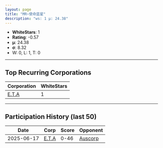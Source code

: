 ```yaml
---
layout: page
title: "MR~使命蓝星"
description: "ws: 1 μ: 24.38"
---
```

- **WhiteStars**: 1
- **Rating**: -0.57
- **μ**: 24.38  
- **σ**: 8.32
- W: 0, L: 1, T: 0

---

## Top Recurring Corporations

| Corporation | WhiteStars |
| --- | --- |
| [E\.T\.A](https://ws.tsl.rocks/corp/33dd13a30f1fb86a48aa1e97053cb0d1d12985b0fc5f258edb5f36632dd42082/) | 1 |

---

## Participation History (last 50)

| Date | Corp | Score | Opponent |
| --- | --- | --- | --- |
| 2025-06-17 | [E\.T\.A](https://ws.tsl.rocks/corp/33dd13a30f1fb86a48aa1e97053cb0d1d12985b0fc5f258edb5f36632dd42082/) | 0-46 | [Auscorp](https://ws.tsl.rocks/corp/a33256c155b161f595303ef4302912cc63ddfe306cad3f53457cf55508dcad75/) |